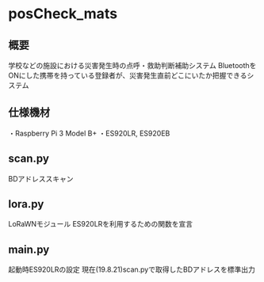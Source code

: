 # posCheck_mats
## 概要
学校などの施設における災害発生時の点呼・救助判断補助システム
BluetoothをONにした携帯を持っている登録者が、災害発生直前どこにいたか把握できるシステム

## 仕様機材
・Raspberry Pi 3 Model B+
・ES920LR, ES920EB

## scan.py
BDアドレススキャン

## lora.py
LoRaWNモジュール ES920LRを利用するための関数を宣言

## main.py
起動時ES920LRの設定
現在(19.8.21)scan.pyで取得したBDアドレスを標準出力
